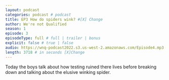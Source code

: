 ```yaml
---
layout: podcast
categories: podcast # podcast
title: EP3 How do spiders wink? #[X] Change
author: We're not Qualified 
season: 1
episode: 3
episodeType: full # full | trailer | bonus
explicit: false # true | false
audio: https://wnq-podcast2022.s3.us-west-2.amazonaws.com/Episode4.mp3
length: 3718 # in seconds [X]Change
---
```

Today the boys talk about how testing ruined there lives before breaking down and talking about the elusive winking spider.
